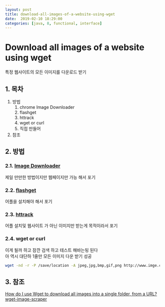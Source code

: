 ```yaml
---
layout: post
title: download-all-images-of-a-website-using-wget
date:  2019-02-10 18:29:00 
categories: [java, 8, functional, interface]
---
```

# Download all images of a website using wget

특정 웹사이트의 모든 이미지를 다운로드 받기  

## 1. 목차

1. 방법
   1. chrome Image Downloader
   2. flashget
   3. httrack
   4. wget or curl
   5. 직접 만들어
2. 참조

## 2. 방법

### 2.1. [Image Downloader](https://chrome.google.com/webstore/detail/image-downloader/cnpniohnfphhjihaiiggeabnkjhpaldj)

제일 만만한 방법이지만 웹페이지만 가능 해서 포기

### 2.2. [flashget](http://www.flashget.com/index_en.html)

어플을 설치해야 해서 포기

### 2.3. [httrack](https://www.httrack.com/)

어플 설치및 웹사이트 가 아닌 이미지만 받는게 목적이라서 포기

### 2.4. wget or curl

이게 될까 하고 잠깐 검색 하고 테스트 해바는됭 된다  
아 역시 대단하 1줄만 모든 이미지 다운 받기 성공

```bash
wget -nd -r -P /save/location -A jpeg,jpg,bmp,gif,png http://www.imge.com
```

## 3. 참조

[How do I use Wget to download all images into a single folder, from a URL?](https://explainshell.com/explain?cmd=wget+-nd+-r+-P+%2Fsave%2Flocation+-A+jpeg%2Cjpg%2Cbmp%2Cgif%2Cpng+http%3A%2F%2Fandar.co.kr)
[wget-image-scraper](https://github.com/eduardschaeli/wget-image-scraper)